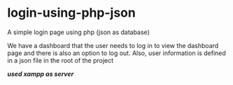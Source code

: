 # login-using-php-json
A simple login page using php (json as database)

We have a dashboard that the user needs to log in to view the dashboard page and there is also an option to log out.
Also, user information is defined in a json file in the root of the project

***used xampp as server***
